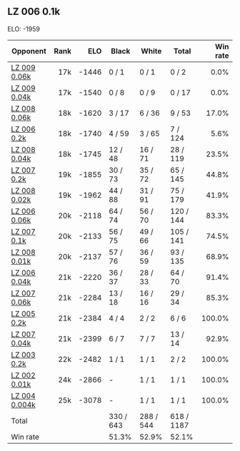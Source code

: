 ## LZ 006 0.1k ##

ELO: -1959

Opponent | Rank | ELO | Black | White | Total | Win rate
---------|-----:|----:|-------|-------|-------|-------:
[LZ 009 0.06k](LZ%20009%200.06k.md) | 17k | -1446 | 0 / 1 | 0 / 1 | 0 / 2 | 0.0%
[LZ 009 0.04k](LZ%20009%200.04k.md) | 17k | -1540 | 0 / 8 | 0 / 9 | 0 / 17 | 0.0%
[LZ 008 0.06k](LZ%20008%200.06k.md) | 18k | -1620 | 3 / 17 | 6 / 36 | 9 / 53 | 17.0%
[LZ 006 0.2k](LZ%20006%200.2k.md) | 18k | -1740 | 4 / 59 | 3 / 65 | 7 / 124 | 5.6%
[LZ 008 0.04k](LZ%20008%200.04k.md) | 18k | -1745 | 12 / 48 | 16 / 71 | 28 / 119 | 23.5%
[LZ 007 0.2k](LZ%20007%200.2k.md) | 19k | -1855 | 30 / 73 | 35 / 72 | 65 / 145 | 44.8%
[LZ 008 0.02k](LZ%20008%200.02k.md) | 19k | -1962 | 44 / 88 | 31 / 91 | 75 / 179 | 41.9%
[LZ 006 0.06k](LZ%20006%200.06k.md) | 20k | -2118 | 64 / 74 | 56 / 70 | 120 / 144 | 83.3%
[LZ 007 0.1k](LZ%20007%200.1k.md) | 20k | -2133 | 56 / 75 | 49 / 66 | 105 / 141 | 74.5%
[LZ 008 0.01k](LZ%20008%200.01k.md) | 20k | -2137 | 57 / 76 | 36 / 59 | 93 / 135 | 68.9%
[LZ 006 0.04k](LZ%20006%200.04k.md) | 21k | -2220 | 36 / 37 | 28 / 33 | 64 / 70 | 91.4%
[LZ 007 0.06k](LZ%20007%200.06k.md) | 21k | -2284 | 13 / 18 | 16 / 16 | 29 / 34 | 85.3%
[LZ 005 0.2k](LZ%20005%200.2k.md) | 21k | -2384 | 4 / 4 | 2 / 2 | 6 / 6 | 100.0%
[LZ 007 0.04k](LZ%20007%200.04k.md) | 21k | -2399 | 6 / 7 | 7 / 7 | 13 / 14 | 92.9%
[LZ 003 0.2k](LZ%20003%200.2k.md) | 22k | -2482 | 1 / 1 | 1 / 1 | 2 / 2 | 100.0%
[LZ 002 0.01k](LZ%20002%200.01k.md) | 24k | -2866 | - | 1 / 1 | 1 / 1 | 100.0%
[LZ 004 0.004k](LZ%20004%200.004k.md) | 25k | -3078 | - | 1 / 1 | 1 / 1 | 100.0%
Total | | | 330 / 643 | 288 / 544 | 618 / 1187 | 
Win rate| | | 51.3% | 52.9% | 52.1% | 
